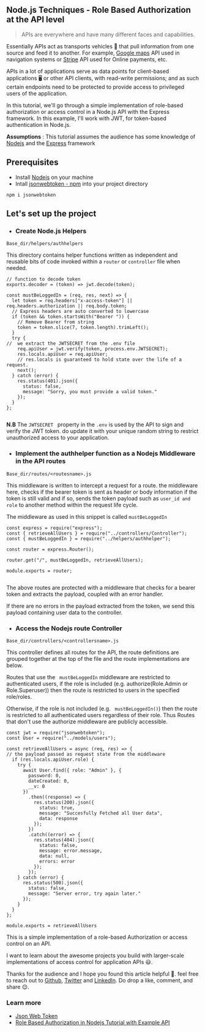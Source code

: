 ## Node.js Techniques -   Role Based Authorization at the API level

> APIs are everywhere and have many different faces and capabilities.

Essentially APIs act as transports vehicles 🚗 that pull information from one source and feed it to another. For example, [Google maps](https://maps.google.ng/) API used in navigation systems or [Stripe](https://stripe.com/) API used for Online payments, etc. 

APIs in a lot of applications serve as data points for client-based applications 🖥️ or other API clients, with read-write permissions; and as such certain endpoints need to be protected to provide access to privileged users of the application. 

In this tutorial, we'll go through a simple implementation of role-based authorization or access control in a Node.js API with the Express framework. In this example, I'll work with  JWT,  for token-based authentication in Node.js.

**Assumptions** : This tutorial assumes the audience has some knowledge of [Nodejs](https://nodejs.org/) and the [Express](https://expressjs.com/) framework

## Prerequisites
- Install [Nodejs](https://nodejs.org/) on your machine
- Intall [jsonwebtoken - npm](https://www.npmjs.com/package/jsonwebtoken) into your project directory
```
npm i jsonwebtoken
 ```
## Let's set up the project 

- ### Create  Node.js Helpers 
`Base_dir/helpers/authhelpers`

This directory contains helper functions written as independent and reusable bits of code invoked within a ```router``` or ```controller``` file when needed.
```
// function to decode token
exports.decoder = (token) => jwt.decode(token);

const mustBeLoggedIn = (req, res, next) => {
  let token = req.headers["x-access-token"] || req.headers.authorization || req.body.token;
  // Express headers are auto converted to lowercase
  if (token && token.startsWith("Bearer ")) {
    // Remove Bearer from string
    token = token.slice(7, token.length).trimLeft();
  }
  try {
//  we extract the JWTSECRET from the .env file
    req.apiUser = jwt.verify(token, process.env.JWTSECRET);
    res.locals.apiUser = req.apiUser;
    // res.locals is guaranteed to hold state over the life of a request.
    next();
  } catch (error) {
    res.status(401).json({
      status: false,
      message: "Sorry, you must provide a valid token."
    });
  }
};


```
**N.B** 
The ```JWTSECRET ``` property in the ```.env``` is used by the API to sign and verify the JWT token. do update it with your unique random string to restrict unauthorized access to your application.


- ### Implement the authhelper function as a Nodejs Middleware in the API routes
`Base_dir/routes/<routesname>.js`

This middleware is written to intercept a request for a route. the middleware here,  checks if the bearer token is sent as header or body information if the token is still valid and if so, sends the token payload such as ```user_id and role``` to another method within the request life cycle.

The middleware as used in this snippet is called ``` mustBeLoggedIn ```
```
const express = require("express");
const { retrieveAllUsers } = require("../controllers/Controller");
const { mustBeLoggedIn } = require("../helpers/authhelper");

const router = express.Router();

router.get("/", mustBeLoggedIn, retrieveAllUsers);

module.exports = router;


```
The above routes are protected with a middleware that checks for a bearer token and extracts the payload, coupled with an error handler.
 
If there are no errors in the payload extracted from the token, we send this payload containing user data to the controller.

- ### Access the Nodejs route Controller
`Base_dir/controllers/<controllersname>.js`

This controller defines all routes for the API, the route definitions are grouped together at the top of the file and the route implementations are below.

Routes that use the ``` mustBeLoggedIn``` middleware are restricted to authenticated users, if the role is included (e.g. authorize(Role.Admin or Role.Superuser)) then the route is restricted to users in the specified role/roles.

 Otherwise, if the role is not included (e.g. ``` mustBeLoggedIn()```) then the route is restricted to all authenticated users regardless of their role. 
Thus Routes that don't use the authorize middleware are publicly accessible.

```
const jwt = require("jsonwebtoken");
const User = require("../models/users");
  
const retrieveAllUsers = async (req, res) => {
// the payload passed as request state from the middleware 
  if (res.locals.apiUser.role) {
    try {
      await User.find({ role: "Admin" }, {
        password: 0,
        dateCreated: 0,
        __v: 0
      })
        .then((response) => {
          res.status(200).json({
            status: true,
            message: "Succesfully Fetched all User data",
            data: response
          });
        })
        .catch((error) => {
          res.status(404).json({
            status: false,
            message: error.message,
            data: null,
            errors: error
          });
        });
    } catch (error) {
      res.status(500).json({
        status: false,
        message: "Server error, try again later."
      });
    }
  }
};

module.exports = retrieveAllUsers

```

This is a simple implementation of a role-based Authorization or access control on an API.

I want to learn about the awesome projects you build with larger-scale implementations of access control for application  APIs 😃.

Thanks for the audience and I hope you found this article helpful 🤗. feel free to reach out to [Github](https://github.com/nextwebb), [Twitter](https://twitter.com/i_am_nextwebb) and [LinkedIn](https://www.linkedin.com/in/peterson-oaikhenah-102645144/).
Do drop a like, comment, and share 😌.

### Learn more 
- [Json Web Token](https://www.npmjs.com/package/jsonwebtoken)
- [ Role Based Authorization in Nodejs Tutorial with Example API ](https://jasonwatmore.com/post/2018/11/28/nodejs-role-based-authorization-tutorial-with-example-api)















